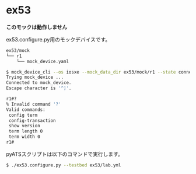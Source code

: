 # ex53

**このモックは動作しません**

ex53.configure.py用のモックデバイスです。

```bash
ex53/mock
└── r1
    └── mock_device.yaml
```

```bash
$ mock_device_cli --os iosxe --mock_data_dir ex53/mock/r1 --state connect
Trying mock_device ...
Connected to mock_device.
Escape character is '^]'.

r1#?
% Invalid command '?'
Valid commands:
 config term
 config-transaction
 show version
 term length 0
 term width 0
r1#
```

pyATSスクリプトは以下のコマンドで実行します。

```bash
$ ./ex53.configure.py --testbed ex53/lab.yml
```
